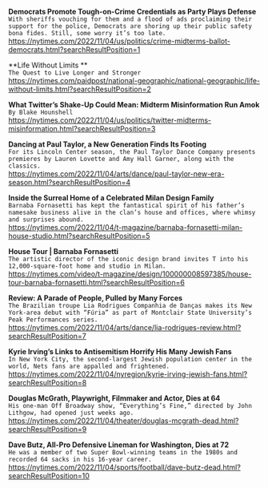 **Democrats Promote Tough-on-Crime Credentials as Party Plays Defense**\
`With sheriffs vouching for them and a flood of ads proclaiming their support for the police, Democrats are shoring up their public safety bona fides. Still, some worry it’s too late.`\
https://nytimes.com/2022/11/04/us/politics/crime-midterms-ballot-democrats.html?searchResultPosition=1

**Life Without Limits **\
`The Quest to Live Longer and Stronger`\
https://nytimes.com/paidpost/national-geographic/national-geographic/life-without-limits.html?searchResultPosition=2

**What Twitter’s Shake-Up Could Mean: Midterm Misinformation Run Amok**\
`By Blake Hounshell`\
https://nytimes.com/2022/11/04/us/politics/twitter-midterms-misinformation.html?searchResultPosition=3

**Dancing at Paul Taylor, a New Generation Finds Its Footing**\
`For its Lincoln Center season, the Paul Taylor Dance Company presents premieres by Lauren Lovette and Amy Hall Garner, along with the classics.`\
https://nytimes.com/2022/11/04/arts/dance/paul-taylor-new-era-season.html?searchResultPosition=4

**Inside the Surreal Home of a Celebrated Milan Design Family**\
`Barnaba Fornasetti has kept the fantastical spirit of his father’s namesake business alive in the clan’s house and offices, where whimsy and surprises abound.`\
https://nytimes.com/2022/11/04/t-magazine/barnaba-fornasetti-milan-house-studio.html?searchResultPosition=5

**House Tour | Barnaba Fornasetti**\
`The artistic director of the iconic design brand invites T into his 12,000-square-foot home and studio in Milan.`\
https://nytimes.com/video/t-magazine/design/100000008597385/house-tour-barnaba-fornasetti.html?searchResultPosition=6

**Review: A Parade of People, Pulled by Many Forces**\
`The Brazilian troupe Lia Rodrigues Companhia de Danças makes its New York-area debut with “Fúria” as part of Montclair State University’s Peak Performances series.`\
https://nytimes.com/2022/11/04/arts/dance/lia-rodrigues-review.html?searchResultPosition=7

**Kyrie Irving’s Links to Antisemitism Horrify His Many Jewish Fans**\
`In New York City, the second-largest Jewish population center in the world, Nets fans are appalled and frightened.`\
https://nytimes.com/2022/11/04/nyregion/kyrie-irving-jewish-fans.html?searchResultPosition=8

**Douglas McGrath, Playwright, Filmmaker and Actor, Dies at 64**\
`His one-man Off Broadway show, “Everything’s Fine,” directed by John Lithgow, had opened just weeks ago.`\
https://nytimes.com/2022/11/04/theater/douglas-mcgrath-dead.html?searchResultPosition=9

**Dave Butz, All-Pro Defensive Lineman for Washington, Dies at 72**\
`He was a member of two Super Bowl-winning teams in the 1980s and recorded 64 sacks in his 16-year career.`\
https://nytimes.com/2022/11/04/sports/football/dave-butz-dead.html?searchResultPosition=10


